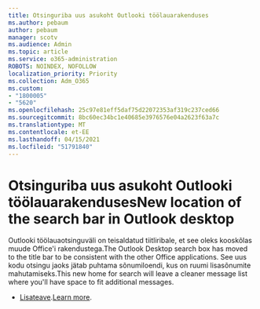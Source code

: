 ```yaml
---
title: Otsinguriba uus asukoht Outlooki töölauarakenduses
ms.author: pebaum
author: pebaum
manager: scotv
ms.audience: Admin
ms.topic: article
ms.service: o365-administration
ROBOTS: NOINDEX, NOFOLLOW
localization_priority: Priority
ms.collection: Adm_O365
ms.custom:
- "1800005"
- "5620"
ms.openlocfilehash: 25c97e81eff5daf75d22072353af319c237ced66
ms.sourcegitcommit: 8bc60ec34bc1e40685e3976576e04a2623f63a7c
ms.translationtype: MT
ms.contentlocale: et-EE
ms.lasthandoff: 04/15/2021
ms.locfileid: "51791840"
---
```

# <a name="new-location-of-the-search-bar-in-outlook-desktop"></a><span data-ttu-id="a991c-102">Otsinguriba uus asukoht Outlooki töölauarakenduses</span><span class="sxs-lookup"><span data-stu-id="a991c-102">New location of the search bar in Outlook desktop</span></span>

<span data-ttu-id="a991c-103">Outlooki töölauaotsinguväli on teisaldatud tiitliribale, et see oleks kooskõlas muude Office'i rakendustega.</span><span class="sxs-lookup"><span data-stu-id="a991c-103">The Outlook Desktop search box has moved to the title bar to be consistent with the other Office applications.</span></span> <span data-ttu-id="a991c-104">See uus kodu otsingu jaoks jätab puhtama sõnumiloendi, kus on ruumi lisasõnumite mahutamiseks.</span><span class="sxs-lookup"><span data-stu-id="a991c-104">This new home for search will leave a cleaner message list where you'll have space to fit additional messages.</span></span>
- <span data-ttu-id="a991c-105">[Lisateave](https://support.microsoft.com/en-us/office/96fee452-80cd-492d-a35c-5c37584b416b).</span><span class="sxs-lookup"><span data-stu-id="a991c-105">[Learn more](https://support.microsoft.com/en-us/office/96fee452-80cd-492d-a35c-5c37584b416b).</span></span>
